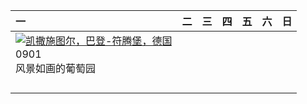 | 一                                                                                                                                                                                                 | 二   | 三   | 四   | 五   | 六   | 日   |
|:--------------------------------------------------------------------------------------------------------------------------------------------------------------------------------------------------|:----|:----|:----|:----|:----|:----|
| [![](https://www.bing.com/th?id=OHR.FieldKaiserstuhl_ZH-CN0467488834_320x240.jpg "凯撒施图尔，巴登-符腾堡，德国")](https://www.bing.com/th?id=OHR.FieldKaiserstuhl_ZH-CN0467488834_UHD.jpg)<br>0901<br>风景如画的葡萄园 |     |     |     |     |     |     |
|                                                                                                                                                                                                   |     |     |     |     |     |     |
|                                                                                                                                                                                                   |     |     |     |     |     |     |
|                                                                                                                                                                                                   |     |     |     |     |     |     |
|                                                                                                                                                                                                   |     |     |     |     |     |     |